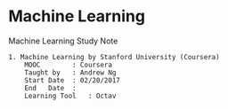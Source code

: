 # Machine Learning
Machine Learning Study Note

	1. Machine Learning by Stanford University (Coursera)
    	MOOC 		: Coursera
    	Taught by 	: Andrew Ng
    	Start Date 	: 02/20/2017 
    	End   Date 	: 
    	Learning Tool	: Octav

